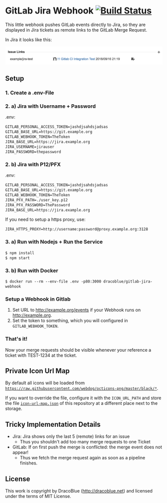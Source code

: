 # GitLab Jira Webhook [![Build Status](https://travis-ci.com/DracoBlue/gitlab-jira-webhook.svg?branch=master)](https://travis-ci.com/DracoBlue/gitlab-jira-webhook)

This little webhook pushes GitLab events directly to Jira, so they are displayed in Jira tickets as remote links to the GitLab Merge Request.


In Jira it looks like this:

![Screenshot](./screenshot.png)

## Setup

### 1. Create a .env-File

### 2. a) Jira with Username + Password

.env:
```
GITLAB_PERSONAL_ACCESS_TOKEN=jashdjsahdsjadsas
GITLAB_BASE_URL=https://git.example.org
GITLAB_WEBHOOK_TOKEN=TheToken
JIRA_BASE_URL=https://jira.example.org
JIRA_USERNAME=jirauser
JIRA_PASSWORD=thepassword
```

### 2. b) Jira with P12/PFX

.env:
```
GITLAB_PERSONAL_ACCESS_TOKEN=jashdjsahdsjadsas
GITLAB_BASE_URL=https://git.example.org
GITLAB_WEBHOOK_TOKEN=TheToken
JIRA_PFX_PATH=./user_key.p12
JIRA_PFX_PASSWORD=ThePassword
JIRA_BASE_URL=https://jira.example.org
```

If you need to setup a https proxy, use:
```
JIRA_HTTPS_PROXY=http://username:password@proxy.example.org:3128
```

### 3. a) Run with Nodejs + Run the Service

```console
$ npm install
$ npm start
```


### 3. b) Run with Docker

```console
$ docker run --rm --env-file .env -p80:3000 dracoblue/gitlab-jira-webhook
```

### Setup a Webhook in Gitlab

1. Set URL to http://example.org/events if your Webhook runs on http://example.org.
2. Set the token to something, which you will configured in `GITLAB_WEBHOOK_TOKEN`.

### That's it!

Now your merge requests should be visible whenever your reference a ticket with TEST-1234 at the
ticket.

## Private Icon Url Map

By default all icons will be loaded from [`https://raw.githubusercontent.com/webdog/octicons-png/master/black/*`](https://github.com/webdog/octicons-png/tree/master/black).

If you want to override the file, configure it with the `ICON_URL_PATH` and store the file
[`icon-url-map.json`](icon-url-map.json)
of this repository at a different place next to the storage.

## Tricky Implementation Details

- Jira: Jira shows only the last 5 (remote) links for an issue
  - Thus you shouldn't add too many merge requests to one Ticket
- GitLab: If on first push the merge is conflicted: the merge event does not appear!
  - Thus we fetch the merge request again as soon as a pipeline finishes.

## License

This work is copyright by DracoBlue (<http://dracoblue.net>) and licensed under the terms of MIT License.
